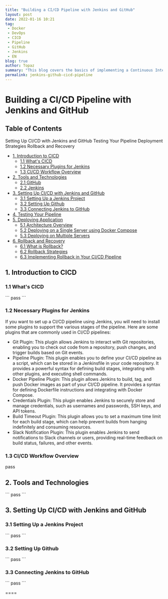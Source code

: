 ```yaml
---
title: "Building a CI/CD Pipeline with Jenkins and GitHub"
layout: post
date: 2022-01-16 10:21
tag:
 - Docker
 - DevOps
 - CICD
 - Pipeline
 - GitHub
 - Jenkins
 - EN
blog: true
author: Topaz
summary: "This blog covers the basics of implementing a Continuous Integration/Continuous Deployment (CI/CD) pipeline using Jenkins and GitHub. It includes setting up necessary plugins, testing the pipeline, deploying the application, and implementing rollback strategies."
permalink: jenkins-github-cicd-pipeline
---
```

<h1 class="title"> Building a CI/CD Pipeline with Jenkins and GitHub </h1>


<h2> Table of Contents </h2>





Setting Up CI/CD with Jenkins and GitHub
Testing Your Pipeline
Deployment Strategies
Rollback and Recovery



- [1. Introduction to CICD](#c1)
    - [1.1 What's CICD](#c11)
    - [1.2 Necessary Plugins for Jenkins](#c12)
    - [1.3 CI/CD Workflow Overview](#c13)
- [2. Tools and Technologies](#c2)
    - [2.1 GitHub](#c21)
    - [2.2 Jenkins](#c22)
- [3. Setting Up CI/CD with Jenkins and GitHub](#c3)
    - [3.1 Setting Up a Jenkins Project](#c31)
    - [3.2 Setting Up Github](#c32)
    - [3.3 Connecting Jenkins to GitHub](#c33)
- [4. Testing Your Pipeline](#c4)
- [5. Deploying Application](#c5)
    - [5.1 Architecture Overview](#c51)
    - [5.2 Deploying on a Single Server using Docker Compose](#c52)
    - [5.3 Deploying on Multiple Servers](#c53)
- [6. Rollback and Recovery](#c6)
    - [6.1 What is Rollback?](#c61)
    - [6.2 Rollback Strategies](#c62)
    - [6.3 Implementing Rollback in Your CI/CD Pipeline](#c63)

<h2 id="c1" > 1. Introduction to CICD </h2>

<h3 id="c11"> 1.1 What's CICD </h3>
```
    pass
```

<h3 id="c12"> 1.2 Necessary Plugins for Jenkins </h3>
If you want to set up a CI/CD pipeline using Jenkins, you will need to install some plugins to support the various stages of the pipeline. Here are some plugins that are commonly used in CI/CD pipelines:

- Git Plugin: This plugin allows Jenkins to interact with Git repositories, enabling you to check out code from a repository, push changes, and trigger builds based on Git events.
- Pipeline Plugin: This plugin enables you to define your CI/CD pipeline as a script, which can be stored in a Jenkinsfile in your code repository. It provides a powerful syntax for defining build stages, integrating with other plugins, and executing shell commands.
- Docker Pipeline Plugin: This plugin allows Jenkins to build, tag, and push Docker images as part of your CI/CD pipeline. It provides a syntax for defining Dockerfile instructions and integrating with Docker Compose.
- Credentials Plugin: This plugin enables Jenkins to securely store and manage credentials, such as usernames and passwords, SSH keys, and API tokens.
- Build Timeout Plugin: This plugin allows you to set a maximum time limit for each build stage, which can help prevent builds from hanging indefinitely and consuming resources.
- Slack Notification Plugin: This plugin enables Jenkins to send notifications to Slack channels or users, providing real-time feedback on build status, failures, and other events.

<h3 id="c13"> 1.3 CI/CD Workflow Overview </h3>
    pass


<h2 id="c2"> 2. Tools and Technologies </h2>
```
pass
```


<h2 id="c3"> 3. Setting Up CI/CD with Jenkins and GitHub </h2>


<h3 id="c31"> 3.1 Setting Up a Jenkins Project </h3>
```
pass
```


<h3 id="c32"> 3.2 Setting Up Github </h3>
```
pass
```


<h3 id="c33"> 3.3 Connecting Jenkins to GitHub </h3>
```
pass
```









====
